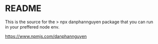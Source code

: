 # README

This is the source for the > npx danphannguyen package that you can run in your preffered node env.

https://www.npmjs.com/danphannguyen
